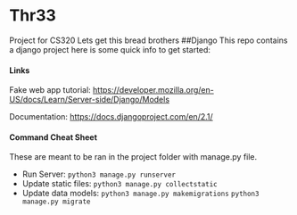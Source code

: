 # Thr33
Project for CS320
Lets get this bread brothers
##Django
This repo contains a django project here is some quick info to get started:

#### Links
Fake web app tutorial: https://developer.mozilla.org/en-US/docs/Learn/Server-side/Django/Models

Documentation: https://docs.djangoproject.com/en/2.1/

#### Command Cheat Sheet
These are meant to be ran in the project folder with manage.py file.
- Run Server:
`python3 manage.py runserver`
- Update static files:
`python3 manage.py collectstatic`
- Update data models:
`python3 manage.py makemigrations`
`python3 manage.py migrate`
